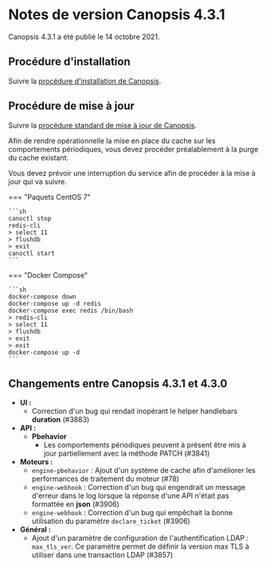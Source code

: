 # Notes de version Canopsis 4.3.1

Canopsis 4.3.1 a été publié le 14 octobre 2021.

## Procédure d'installation

Suivre la [procédure d'installation de Canopsis](../guide-administration/installation/index.md).

## Procédure de mise à jour

Suivre la [procédure standard de mise à jour de Canopsis](../guide-administration/mise-a-jour/index.md).

Afin de rendre opérationnelle la mise en place du cache sur les comportements périodiques, vous devez procéder préalablement à la purge du cache existant.

Vous devez prévoir une interruption du service afin de procéder à la mise à jour qui va suivre.

=== "Paquets CentOS 7"

    ```sh
    canoctl stop
    redis-cli
    > select 11
    > flushdb
    > exit
    canoctl start
    ```

=== "Docker Compose"

    ```sh
    docker-compose down
    docker-compose up -d redis
    docker-compose exec redis /bin/bash
    > redis-cli
    > select 11
    > flushdb
    > exit
    > exit
    docker-compose up -d
    ```

## Changements entre Canopsis 4.3.1 et 4.3.0


*  **UI :**
    * Correction d'un bug qui rendait inopérant le helper handlebars **duration** (#3883)
*  **API :**
    * **Pbehavior**
        * Les comportements périodiques peuvent à présent être mis à jour partiellement avec la méthode PATCH (#3841)
*  **Moteurs :**
    * `engine-pbehavior` : Ajout d'un système de cache afin d'améliorer les performances de traitement du moteur (#78)
    * `engine-webhook` : Correction d'un bug qui engendrait un message d'erreur dans le log lorsque la réponse d'une API n'était pas formattée en **json** (#3906)
    * `engine-webhook` : Correction d'un bug qui empêchait la bonne utilisation du paramètre `declare_ticket` (#3906)
*  **Général :**
    * Ajout d'un paramètre de configuration de l'authentification LDAP : `max_tls_ver`. Ce paramètre permet de définir la version max TLS à utiliser dans une transaction LDAP (#3857)
